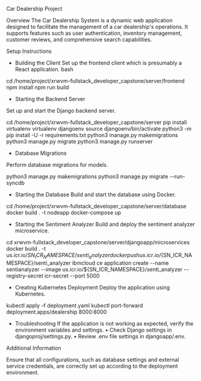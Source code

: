 Car Dealership Project

Overview
The Car Dealership System is a dynamic web application designed to facilitate the management of a car dealership's operations. It supports features such as user authentication, inventory management, customer reviews, and comprehensive search capabilities.

Setup Instructions

- Building the Client
Set up the frontend client which is presumably a React application.
bash


cd /home/project/xrwvm-fullstack_developer_capstone/server/frontend
npm install
npm run build

- Starting the Backend Server
   
Set up and start the Django backend server.

cd /home/project/xrwvm-fullstack_developer_capstone/server
pip install virtualenv
virtualenv djangoenv
source djangoenv/bin/activate
python3 -m pip install -U -r requirements.txt
python3 manage.py makemigrations
python3 manage.py migrate
python3 manage.py runserver

- Database Migrations

Perform database migrations for models.

python3 manage.py makemigrations
python3 manage.py migrate --run-syncdb

- Starting the Database
Build and start the database using Docker.

cd /home/project/xrwvm-fullstack_developer_capstone/server/database
docker build . -t nodeapp
docker-compose up

- Starting the Sentiment Analyzer
Build and deploy the sentiment analyzer microservice.

cd xrwvm-fullstack_developer_capstone/server/djangoapp/microservices
docker build . -t us.icr.io/${SN_ICR_NAMESPACE}/senti_analyzer
docker push us.icr.io/${SN_ICR_NAMESPACE}/senti_analyzer
ibmcloud ce application create --name sentianalyzer --image us.icr.io/${SN_ICR_NAMESPACE}/senti_analyzer --registry-secret icr-secret --port 5000

- Creating Kubernetes Deployment
Deploy the application using Kubernetes.

kubectl apply -f deployment.yaml
kubectl port-forward deployment.apps/dealership 8000:8000

- Troubleshooting
If the application is not working as expected, verify the environment variables and settings.
•	Check Django settings in djangoproj/settings.py.
•	Review .env file settings in djangoapp/.env.

Additional Information

Ensure that all configurations, such as database settings and external service credentials, are correctly set up according to the deployment environment.

